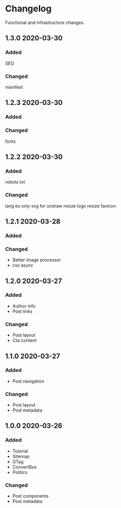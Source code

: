 # Changelog

Functional and infrastructure changes.

## 1.3.0 2020-03-30
### Added
SEO

### Changed
manifest


## 1.2.3 2020-03-30
### Added

### Changed
fonts

## 1.2.2 2020-03-30
### Added
robots.txt

### Changed
lang es
only svg for undraw
resize logo
resize favicon

## 1.2.1 2020-03-28
### Added

### Changed
- Better image processor
- css async

## 1.2.0 2020-03-27
### Added
- Author info
- Post links

### Changed
- Post layout
- Cta content

## 1.1.0 2020-03-27
### Added
- Post navigation

### Changed
- Post layout
- Post metadata

## 1.0.0 2020-03-26
### Added
- Tutorial
- Sitemap
- GTag
- ConvertBox
- Politics

### Changed
- Post components
- Post metadata